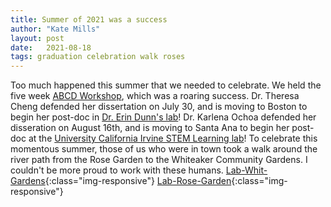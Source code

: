 ```yaml
---
title: Summer of 2021 was a success
author: "Kate Mills"
layout: post
date:   2021-08-18
tags: graduation celebration walk roses
---
```


Too much happened this summer that we needed to celebrate. We held the five week [ABCD Workshop](https://abcdworkshop.github.io), which was a roaring success. Dr. Theresa Cheng defended her dissertation on July 30, and is moving to Boston to begin her post-doc in [Dr. Erin Dunn's lab](http://www.thedunnlab.com/)! Dr. Karlena Ochoa defended her disseration on August 16th, and is moving to Santa Ana to begin her post-doc at the [University California Irvine STEM Learning lab](https://sites.uci.edu/ucistemlearninglab/)! To celebrate this momentous summer, those of us who were in town took a walk around the river path from the Rose Garden to the Whiteaker Community Gardens. I couldn't be more proud to work with these humans. 
[Lab-Whit-Gardens](/images/gallery/folder1/LabinWhitGardens.png){:class="img-responsive"}
[Lab-Rose-Garden](/images/gallery/folder1/labwalkrosegarden.png){:class="img-responsive"}
